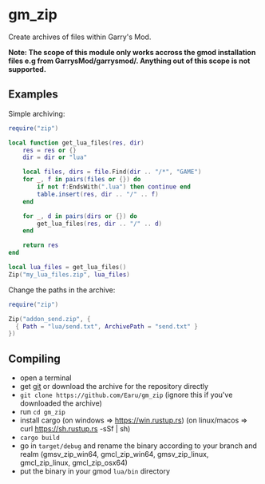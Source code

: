 # gm_zip
Create archives of files within Garry's Mod.

**Note: The scope of this module only works accross the gmod installation files e.g from GarrysMod/garrysmod/. Anything out of this scope is not supported.**

## Examples

Simple archiving:
```lua
require("zip")

local function get_lua_files(res, dir)
    res = res or {}
    dir = dir or "lua"

    local files, dirs = file.Find(dir .. "/*", "GAME")
    for _, f in pairs(files or {}) do
        if not f:EndsWith(".lua") then continue end
        table.insert(res, dir .. "/" .. f)
    end

    for _, d in pairs(dirs or {}) do
        get_lua_files(res, dir .. "/" .. d)
    end

    return res
end

local lua_files = get_lua_files()
Zip("my_lua_files.zip", lua_files)
```
Change the paths in the archive:
```lua
require("zip")

Zip("addon_send.zip", {
  { Path = "lua/send.txt", ArchivePath = "send.txt" }
})
```

## Compiling
- open a terminal
- get [git](https://git-scm.com/downloads) or download the archive for the repository directly
- `git clone https://github.com/Earu/gm_zip` (ignore this if you've downloaded the archive)
- run `cd gm_zip`
- install cargo (on windows => https://win.rustup.rs) (on linux/macos => curl https://sh.rustup.rs -sSf | sh)
- `cargo build`
- go in `target/debug` and rename the binary according to your branch and realm (gmsv_zip_win64, gmcl_zip_win64, gmsv_zip_linux, gmcl_zip_linux, gmcl_zip_osx64)
- put the binary in your gmod `lua/bin` directory
